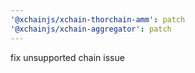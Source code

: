 ```yaml
---
'@xchainjs/xchain-thorchain-amm': patch
'@xchainjs/xchain-aggregator': patch
---
```


fix unsupported chain issue
